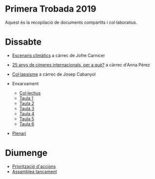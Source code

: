 Primera Trobada 2019
===

Aquest és la recopilació de documents compartits i col·laboratius.

# Dissabte

+ [Escenaris climàtics](/pagines/escenaris.md) a càrrec de Jofre Carnicer
+ [25 anys de cimeres internacionals, per a què?](/pagines/cimeres.md) a càrrec d'Anna Pérez
+ [Col·lapsisme](/pagines/collapsisme) a càrrec de Josep Cabanyol

+ Enxarxament
    + [Col·lectius](/pagines/collectius.md)
    + [Taula 1](/KiRAUjinRcGF6Ngwn-Gahw)
    + [Taula 2](/4g0UJGIcRD2EDm3rdOkPAQ)
    + [Taula 3](/SrW234dITK29w2UQzVv8yA)
    + [Taula 4](/VsbMMEJxTK2hdtAyDDYXtg)
    + [Taula 5](/EBjoTII5TNa1R0Wx6Fb8Zw)
    + [Taula 6](/4F0Z2YQPTF6uqzclk9UG3Q)
+ [Plenari](/LxSftAzgRuybDCOoqUV1kA)

# Diumenge
+ [Priorització d'accions](/TC6jTL0jT962zHTsQ_PPSA)
+ [Assamblea tancament](/Ou9X5ErrTpuz66iqp3oGMg)
